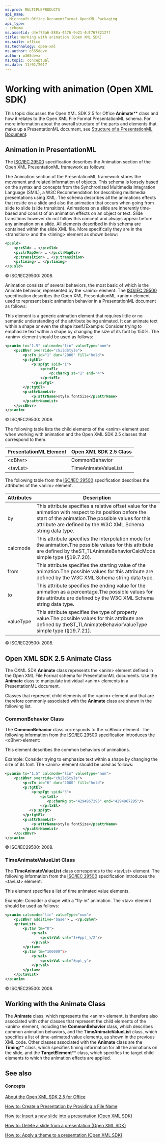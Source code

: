 ```yaml
---
ms.prod: MULTIPLEPRODUCTS
api_name:
- Microsoft.Office.DocumentFormat.OpenXML.Packaging
api_type:
- schema
ms.assetid: d4ef73a6-888a-4476-9e21-4df76782127f
title: Working with animation (Open XML SDK)
ms.suite: office
ms.technology: open-xml
ms.author: o365devx
author: o365devx
ms.topic: conceptual
ms.date: 11/01/2017
---
```

# Working with animation (Open XML SDK)

This topic discusses the Open XML SDK 2.5 for Office <span sdata="cer"
target="T:DocumentFormat.OpenXml.Presentation.Animate">**Animate**** class and how it relates to the
Open XML File Format PresentationML schema. For more information about
the overall structure of the parts and elements that make up a
PresentationML document, see [Structure of a PresentationML Document](structure-of-a-presentationml-document.md).


## Animation in PresentationML

The [ISO/IEC 29500](http://www.iso.org/iso/iso_catalogue/catalogue_tc/catalogue_detail.htm?csnumber=51463)
specification describes the Animation section of the Open XML
PresentationML framework as follows:

The Animation section of the PresentationML framework stores the
movement and related information of objects. This schema is loosely
based on the syntax and concepts from the Synchronized Multimedia
Integration Language (SMIL), a W3C Recommendation for describing
multimedia presentations using XML. The schema describes all the
animations effects that reside on a slide and also the animation that
occurs when going from slide to slide (slide transition). Animations on
a slide are inherently time-based and consist of an animation effects on
an object or text. Slide transitions however do not follow this concept
and always appear before any animation on a slide. All elements
described in this schema are contained within the slide XML file. More
specifically they are in the \<transition\> and the \<timing\> element
as shown below:

```xml
<p:sld>  
    <p:cSld> … </p:cSld>  
    <p:clrMapOvr> … </p:clrMapOvr>  
    <p:transition> … </p:transition>  
    <p:timing> … </p:timing>  
</p:sld>
```

© ISO/IEC29500: 2008.

Animation consists of several behaviors, the most basic of which is the
Animate behavior, represented by the \<anim\> element. The [ISO/IEC 29500](http://www.iso.org/iso/iso_catalogue/catalogue_tc/catalogue_detail.htm?csnumber=51463)
specification describes the Open XML PresentationML \<anim\> element
used to represent basic animation behavior in a PresentationML document
as follows:

This element is a generic animation element that requires little or no
semantic understanding of the attribute being animated. It can animate
text within a shape or even the shape itself.[Example: Consider trying
to emphasize text within a shape by changing the size of its font by
150%. The \<anim\> element should be used as follows:

```xml
<p:anim to="1.5" calcmode="lin" valueType="num">  
    <p:cBhvr override="childStyle">  
        <p:cTn id="1" dur="2000" fill="hold">  
        <p:tgtEl>  
            <p:spTgt spid="1">  
                <p:txEl>  
                    <p:charRg st="1" end="4">  
                </p:txEl>  
            </p:spTgt>  
        </p:tgtEl>  
        <p:attrNameLst>  
            <p:attrName>style.fontSize</p:attrName>  
        </p:attrNameLst>  
    </p:cBhvr>  
</p:anim>
```

© ISO/IEC29500: 2008.

The following table lists the child elements of the \<anim\> element
used when working with animation and the Open XML SDK 2.5 classes that
correspond to them.


| **PresentationML Element** | **Open XML SDK 2.5 Class** |
|----------------------------|----------------------------|
|         \<cBhvr\>          |       CommonBehavior       |
|         \<tavLst\>         |    TimeAnimateValueList    |

The following table from the [ISO/IEC 29500](http://www.iso.org/iso/iso_catalogue/catalogue_tc/catalogue_detail.htm?csnumber=51463)
specification describes the attributes of the \<anim\> element.


| **Attributes** |                                                                                                       **Description**                                                                                                        |
|----------------|------------------------------------------------------------------------------------------------------------------------------------------------------------------------------------------------------------------------------|
|       by       | This attribute specifies a relative offset value for the animation with respect to its position before the start of the animation.The possible values for this attribute are defined by the W3C XML Schema string data type. |
|    calcmode    |                       This attribute specifies the interpolation mode for the animation.The possible values for this attribute are defined by theST_TLAnimateBehaviorCalcMode simple type (§19.7.20).                        |
|      from      |                                   This attribute specifies the starting value of the animation.The possible values for this attribute are defined by the W3C XML Schema string data type.                                    |
|       to       |                            This attribute specifies the ending value for the animation as a percentage.The possible values for this attribute are defined by the W3C XML Schema string data type.                            |
|   valueType    |                              This attribute specifies the type of property value.The possible values for this attribute are defined by theST_TLAnimateBehaviorValueType simple type (§19.7.21).                              |

© ISO/IEC29500: 2008.


## Open XML SDK 2.5 Animate Class

The OXML SDK **Animate** class represents the
\<anim\> element defined in the Open XML File Format schema for
PresentationML documents. Use the **Animate**
class to manipulate individual \<anim\> elements in a PresentationML
document.

Classes that represent child elements of the \<anim\> element and that
are therefore commonly associated with the **Animate** class are shown in the following list.

### CommonBehavior Class

The **CommonBehavior** class corresponds to the
\<cBhvr\> element. The following information from the [ISO/IEC 29500](http://www.iso.org/iso/iso_catalogue/catalogue_tc/catalogue_detail.htm?csnumber=51463)
specification introduces the \<cBhvr\>element:

This element describes the common behaviors of animations.  

Example: Consider trying to emphasize text within a shape by changing
the size of its font. The \<anim\> element should be used as follows:

```xml
<p:anim to="1.5" calcmode="lin" valueType="num">  
    <p:cBhvr override="childStyle">  
        <p:cTn id="6" dur="2000" fill="hold">  
        <p:tgtEl>  
            <p:spTgt spid="3">  
                <p:txEl>  
                   <p:charRg st="4294967295" end="4294967295"/>  
                </p:txEl>  
           </p:spTgt>  
        </p:tgtEl>  
        <p:attrNameLst>  
            <p:attrName>style.fontSize</p:attrName>  
        </p:attrNameLst>  
    </p:cBhvr>  
</p:anim>
```

© ISO/IEC29500: 2008.

### TimeAnimateValueList Class

The **TimeAnimateValueList** class corresponds
to the \<tavLst\> element. The following information from the [ISO/IEC 29500](http://www.iso.org/iso/iso_catalogue/catalogue_tc/catalogue_detail.htm?csnumber=51463)
specification introduces the \<tavLst\> element:

This element specifies a list of time animated value elements.

Example: Consider a shape with a "fly-in" animation. The \<tav\>
element should be used as follows:

```xml
<p:anim calcmode="lin" valueType="num">  
    <p:cBhvr additive="base"> … </p:cBhvr>  
    <p:tavLst>  
        <p:tav tm="0">  
            <p:val>  
                <p:strVal val="1+#ppt_h/2"/>  
            </p:val>  
        </p:tav>  
        <p:tav tm="100000"\>  
            <p:val>  
                <p:strVal val="#ppt_y">  
            </p:val>  
        </p:tav>  
    </p:tavLst>  
</p:anim>
```

© ISO/IEC29500: 2008.


## Working with the Animate Class

The **Animate** class, which represents the
\<anim\> element, is therefore also associated with other classes that
represent the child elements of the \<anim\> element, including the
**CommonBehavior** class, which describes
common animation behaviors, and the **TimeAnimateValueList** class, which specifies a
list of time-animated value elements, as shown in the previous XML code.
Other classes associated with the **Animate**
class are the <span sdata="cer"
target="T:DocumentFormat.OpenXml.Presentation.Timing">**Timing**** class, which specifies timing
information for all the animations on the slide, and the <span
sdata="cer"
target="T:DocumentFormat.OpenXml.Presentation.TargetElement">**TargetElement**** class, which specifies the
target child elements to which the animation effects are applied.


## See also

#### Concepts

[About the Open XML SDK 2.5 for Office](about-the-open-xml-sdk.md)  

[How to: Create a Presentation by Providing a File Name](how-to-create-a-presentation-document-by-providing-a-file-name.md)  

[How to: Insert a new slide into a presentation (Open XML SDK)](how-to-insert-a-new-slide-into-a-presentation.md)  

[How to: Delete a slide from a presentation (Open XML SDK)](how-to-delete-a-slide-from-a-presentation.md)  

[How to: Apply a theme to a presentation (Open XML SDK)](how-to-apply-a-theme-to-a-presentation.md)  
